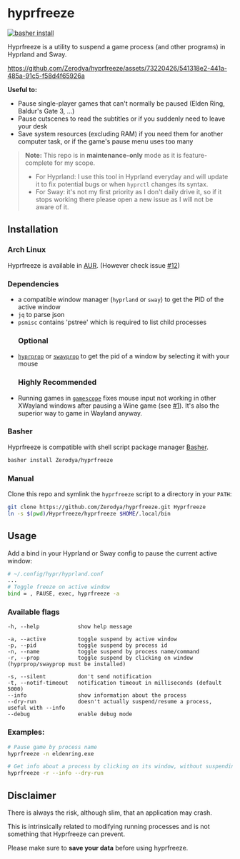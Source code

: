 # hyprfreeze
[![basher install](https://www.basher.it/assets/logo/basher_install.svg)](https://www.basher.it/package/)

Hyprfreeze is a utility to suspend a game process (and other programs) in Hyprland and Sway.

https://github.com/Zerodya/hyprfreeze/assets/73220426/541318e2-441a-485a-91c5-f58d4f65926a

**Useful to:**
- Pause single-player games that can't normally be paused (Elden Ring, Baldur's Gate 3, ...)
- Pause cutscenes to read the subtitles or if you suddenly need to leave your desk
- Save system resources (excluding RAM) if you need them for another computer task, or if the game's pause menu uses too many

> **Note:** This repo is in **maintenance-only** mode as it is feature-complete for my scope.
> - For Hyprland: I use this tool in Hyprland everyday and will update it to fix potential bugs or when `hyprctl` changes its syntax. 
> - For Sway: it's not my first priority as I don't daily drive it, so if it stops working there please open a new issue as I will not be aware of it.

## Installation
### Arch Linux
Hyprfreeze is available in [AUR](https://aur.archlinux.org/packages/hyprfreeze-git). (However check issue [#12](https://github.com/Zerodya/hyprfreeze/issues/12))

### Dependencies
- a compatible window manager (`hyprland` or `sway`) to get the PID of the active window
- `jq` to parse json
- `psmisc` contains 'pstree' which is required to list child processes
  ### Optional
- [`hyprprop`](https://github.com/vilari-mickopf/hyprprop) or [`swayprop`](https://git.alternerd.tv/alterNERDtive/swayprop) to get the pid of a window by selecting it with your mouse
  ### Highly Recommended
- Running games in [`gamescope`](https://github.com/ValveSoftware/gamescope) fixes mouse input not working in other XWayland windows after pausing a Wine game (see [#1](https://github.com/Zerodya/hyprfreeze/issues/1)). It's also the superior way to game in Wayland anyway.

### Basher
Hyprfreeze is compatible with shell script package manager [Basher](https://basher.it).
```bash
basher install Zerodya/hyprfreeze
```

### Manual
Clone this repo and symlink the `hyprfreeze` script to a directory in your `PATH`:
```bash
git clone https://github.com/Zerodya/hyprfreeze.git Hyprfreeze
ln -s $(pwd)/Hyprfreeze/hyprfreeze $HOME/.local/bin
```

## Usage
Add a bind in your Hyprland or Sway config to pause the current active window:
```bash
# ~/.config/hypr/hyprland.conf
...
# Toggle freeze on active window
bind = , PAUSE, exec, hyprfreeze -a
```
### Available flags
```
-h, --help            show help message

-a, --active          toggle suspend by active window
-p, --pid             toggle suspend by process id
-n, --name            toggle suspend by process name/command
-r, --prop            toggle suspend by clicking on window (hyprprop/swayprop must be installed)

-s, --silent          don't send notification
-t, --notif-timeout   notification timeout in milliseconds (default 5000)
--info                show information about the process
--dry-run             doesn't actually suspend/resume a process, useful with --info
--debug               enable debug mode
```
### Examples:
```bash
# Pause game by process name
hyprfreeze -n eldenring.exe
```
```bash
# Get info about a process by clicking on its window, without suspending it
hyprfreeze -r --info --dry-run
```
## Disclaimer
There is always the risk, although slim, that an application may crash.

This is intrinsically related to modifying running processes and is not something that Hyprfreeze can prevent.

Please make sure to **save your data** before using hyprfreeze.
